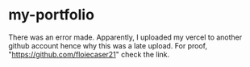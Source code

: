 # my-portfolio
There was an error made. Apparently, I uploaded my vercel to another github account hence why this was a late upload.
For proof, "https://github.com/floiecaser21" check the link.
